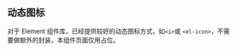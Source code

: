## 动态图标
对于 Element 组件库，已经提供较好的动态图标方式，如`<i>`或 `<el-icon>`，不需要做额外的封装，本组件页面仅用占位。

<demo vue="dynamic-icon/element/index.vue" react="dynamic-icon/element/index.tsx"
 title="Dynamic icon example"
 />